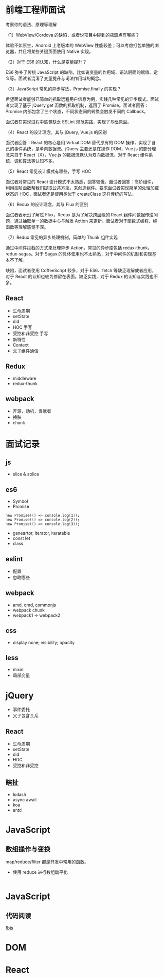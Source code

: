 # 前端工程师面试

考察你的语法、原理等理解

（1）WebView/Cordova 的缺陷，或者说项目中碰到的瓶颈点有哪些？

体验不如原生，Android 上老版本的 WebView 性能较差；可以考虑打包单独的浏览器，并且将某些关键页面使用 Native 实现。

（2）对于 ES6 的认知，什么是变量提升？

ES6 弥补了传统 JavaScript 的缺陷，比如说变量的作用域、语法层面的赋值、定义等。面试者混淆了变量提升与词法作用域的概念。

（3）JavaScript 常见的异步写法，Promise.finally 的实现？

希望面试者能够已简单的抓取远程用户信息为例，实践几种常见的异步模式。面试者实现了基于 jQuery get 函数的抓取机制，返回了 Promise。面试者回答：Promise 内部包含了三个状态，不同状态间的转换会触发不同的 Callback。

面试者在实现过程中感觉缺乏 ESLint 规范实践，实现了基础原型。

（4）React 的设计理念，其与 jQuery, Vue.js 的区别

面试者回答：React 的核心是用 Virtual DOM 替代原有的 DOM 操作，实现了自己的事件系统，是单向数据流。jQuery 主要还是在操作 DOM，Vue.js 的部分理念来自于 React（X），Vue.js 的数据流默认为双向数据流。对于 React 组件系统、调和算法等认知不多。

（5）React 常见设计模式有哪些，手写 HOC

面试者对常见的 React 设计模式不太熟悉，回答较慢。面试者回答：高阶组件，利用高阶函数帮我们提取公共方法，来创造组件。要求面试者实现简单的处理加载状态的 HOC，面试者还是使用类似于 createClass 这样传统的写法。

（6）Redux 的设计理念，其与 Flux 的区别

面试者表示没了解过 Flux，Redux 是为了解决跨层级的 React 组件间数据传递问题，通过抽取单一的数据中心与触发 Action 来更新。面试者对于函数式编程、纯函数等理解感觉不深。

（7）Redux 常见的异步处理机制，简单的 Thunk 组件实现

通过中间件拦截的方式来处理异步 Action，常见的异步库包括 redux-thunk，redux-sagas。对于 Sagas 的具体使用也不太熟悉，对于中间件的机制和实现基本不了解。

缺陷，面试者使用 CoffeeScript 较多，对于 ES6、fetch 等缺乏理解或者应用，对于 React 的认知也较为停留在表面，缺乏实践，对于 Redux 的认知与实践也不多。

## React

- 生命周期
- setState
- did
- HOC 手写
- 受控和非受控 手写
- 新特性
- Context
- 父子组件通信

## Redux

- middleware
- redux-thunk

## webpack

- 开源，动机，贡献者
- 换肤
- chunk

# 面试记录

## js

- slice & splice

## es6

- Symbol
- Promise

```
new Promise(() => console.log(1));
new Promise(() => console.log(2));
new Promise(() => console.log(3));
```

- geneartor, iterator, iteratable
- const let
- class

## eslint

- 配置
- 忽略哪些

## webpack

- amd, cmd, commonjs
- webpack chunk
- webpack1 -> webpack2

## css

- display none; visibility; opacity

## less

- mixin
- 局部变量

# jQuery

- 事件委托
- 父子包含关系

## React

- 生命周期
- setState
- did
- HOC
- 受控和非受控

## 瞎扯

- lodash
- async await
- koa
- antd

# JavaScript

## 数组操作与变换

map/reduce/filter 都是开发中常用的函数。

- 使用 reduce 进行数组扁平化

```js
```

# JavaScript

## 代码阅读

[fbjs](https://github.com/facebook/fbjs)

# DOM

# React
